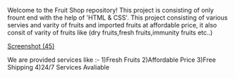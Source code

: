 Welcome to the Fruit Shop repository! 
This project is consisting of only frount end with the help of 'HTML & CSS'.
This project consisting  of various servies and varity of fruits and imported fruits at affordable price, it also consit of varity of fruits like (dry fruits,fresh fruits,immunity fruits etc..)



[Screenshot (45)](https://github.com/user-attachments/assets/472065ab-5890-442f-a7f8-f35a86026689)






We are provided services like :-
1)Fresh Fruits
2)Affordable Price
3)Free Shipping
4)24/7 Services Avaliable


